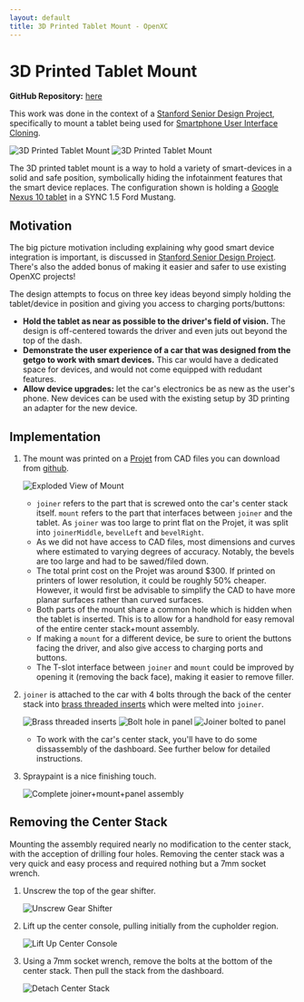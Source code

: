 ```yaml
---
layout: default
title: 3D Printed Tablet Mount - OpenXC
---
```


[ssdpLink]: /projects/stanford-me113-spring-2013/
[suicLink]: /projects/stanford-me113-spring-2013/smartphone-user-interface-cloning.html

<div class="page-header">
    <h1>3D Printed Tablet Mount</h1>
</div>

**GitHub Repository:**
[here](https://github.com/embirico/stanford-me113-spring-2013)

This work was done in the context of a
[Stanford Senior Design Project][ssdpLink],
specifically to mount a tablet being used for
[Smartphone User Interface Cloning][suicLink].

![3D Printed Tablet Mount](/projects/images/stanford-me113-spring-2013/3dpm_overview.jpg)
![3D Printed Tablet Mount](/projects/images/stanford-me113-spring-2013/3dpm_overview_withTablet.jpg)

The 3D printed tablet mount is a way to hold a variety of smart-devices
in a solid and safe position, symbolically hiding the
infotainment features that the
smart device replaces. The configuration shown is holding a
[Google Nexus 10 tablet](http://www.google.com/nexus/10/)
in a SYNC 1.5 Ford Mustang.

<div class="page-header">
    <h2>Motivation</h2>
</div>

The big picture motivation including explaining why good smart device integration
is important, is discussed in [Stanford Senior Design Project][ssdpLink].
There's also the added bonus of making it easier and safer to use existing OpenXC projects!

The design attempts to focus on three key ideas beyond simply holding the tablet/device
in position and giving you access to charging ports/buttons:

* **Hold the tablet as near as possible to the driver's field of vision.**
  The design is off-centered towards the driver and even juts out beyond the top of
  the dash.
* **Demonstrate the user experience of a car that was designed from
  the getgo to work with smart devices.** This car would have a dedicated space
  for devices, and would not come equipped with redudant features.
* **Allow device upgrades:** let the car's electronics be as new as the user's
  phone.
  New devices can be used with the existing setup by 3D printing an adapter
  for the new device.

<div class="page-header">
    <h2>Implementation</h2>
</div>

1. The mount was printed on a
   [Projet](http://www.3dsystems.com/3d-printers/professional/overview)
   from CAD files you can download from
   [github](https://github.com/embirico/stanford-me113-spring-2013).

   ![Exploded View of Mount](/projects/images/stanford-me113-spring-2013/3dpm_exploded.jpg)

    * `joiner` refers to the part that is screwed onto the car's center stack itself.
      `mount` refers to the part that interfaces between `joiner` and the tablet.
      As `joiner` was too large to print flat on the Projet, it was split into
      `joinerMiddle`, `bevelLeft` and `bevelRight`.
    * As we did not have access to CAD files, most dimensions and curves where estimated to
      varying degrees of accuracy. Notably, the bevels are too
      large and had to be sawed/filed down.
    * The total print cost on the Projet was around $300. If printed on printers of lower
      resolution, it could be roughly 50% cheaper. However, it would first be advisable to
      simplify the CAD to have more planar surfaces rather than curved surfaces.
    * Both parts of the mount share a common hole which is hidden when the tablet is inserted.
      This is to allow for a handhold for easy removal of the entire center stack+mount assembly.
    * If making a `mount` for a different device, be sure to orient the buttons facing the
      driver, and also give access to charging ports and buttons.
    * The T-slot interface between `joiner` and `mount` could be improved by opening it
      (removing the back face), making it easier to remove filler.

2. `joiner` is attached to the car with 4 bolts through the back of the center stack
   into
   [brass threaded inserts](http://www.mcmaster.com/#catalog/119/3267/=n5msfa "McMaster 93365A140")
   which were melted into `joiner`.

   ![Brass threaded inserts](/projects/images/stanford-me113-spring-2013/3dpm_assemble0.jpg)
   ![Bolt hole in panel](/projects/images/stanford-me113-spring-2013/3dpm_assemble1.jpg)
   ![Joiner bolted to panel](/projects/images/stanford-me113-spring-2013/3dpm_assemble2.jpg)

    * To work with the car's center stack, you'll have to do some dissassembly of
      the dashboard. See further below for detailed instructions.

3. Spraypaint is a nice finishing touch.

   ![Complete joiner+mount+panel assembly](/projects/images/stanford-me113-spring-2013/3dpm_complete.jpg)

<div class="page-header">
    <h2>Removing the Center Stack</h2>
</div>

Mounting the assembly required nearly no modification to the center stack, with the acception of drilling four holes. Removing the center stack was a very quick and easy process and required nothing
but a 7mm socket wrench.

1. Unscrew the top of the gear shifter.

    ![Unscrew Gear Shifter](/projects/images/stanford-me113-spring-2013/3dpm_dissasemble1.jpg)

2. Lift up the center console, pulling initially from the cupholder region.

    ![Lift Up Center Console](/projects/images/stanford-me113-spring-2013/3dpm_dissasemble3.jpg)

3. Using a 7mm socket wrench, remove the bolts at the bottom of the center
stack. Then pull the stack from the dashboard.

    ![Detach Center Stack](/projects/images/stanford-me113-spring-2013/3dpm_dissasemble4.jpg)
